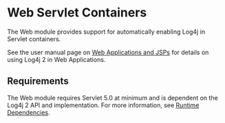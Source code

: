 <!-- vim: set syn=markdown : -->
<!--
    Licensed to the Apache Software Foundation (ASF) under one or more
    contributor license agreements.  See the NOTICE file distributed with
    this work for additional information regarding copyright ownership.
    The ASF licenses this file to You under the Apache License, Version 2.0
    (the "License"); you may not use this file except in compliance with
    the License.  You may obtain a copy of the License at

         http://www.apache.org/licenses/LICENSE-2.0

    Unless required by applicable law or agreed to in writing, software
    distributed under the License is distributed on an "AS IS" BASIS,
    WITHOUT WARRANTIES OR CONDITIONS OF ANY KIND, either express or implied.
    See the License for the specific language governing permissions and
    limitations under the License.
-->
<!-- TODO: turn this into a velocity template for all the version numbers -->

# Web Servlet Containers

The Web module provides support for automatically enabling Log4j in Servlet containers.

See the user manual page on [Web Applications and JSPs](../manual/webapp.html)
for details on using Log4j 2 in Web Applications.

## Requirements

The Web module requires Servlet 5.0 at minimum and is dependent on the Log4j 2 API and implementation.
For more information, see [Runtime Dependencies](../runtime-dependencies.html).
